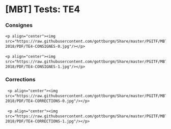 # [MBT] Tests: TE4

### Consignes

    <p align="center"><img src="https://raw.githubusercontent.com/gottburgm/Share/master/PGITF/MBT/Tests/2017-2018/PDF/TE4-CONSIGNES-0.jpg"/></p>

    <p align="center"><img src="https://raw.githubusercontent.com/gottburgm/Share/master/PGITF/MBT/Tests/2017-2018/PDF/TE4-CONSIGNES-1.jpg"/></p> 


### Corrections

     <p align="center"><img src="https://raw.githubusercontent.com/gottburgm/Share/master/PGITF/MBT/Tests/2017-2018/PDF/TE4-CORRECTIONS-0.jpg"/></p>

     <p align="center"><img src="https://raw.githubusercontent.com/gottburgm/Share/master/PGITF/MBT/Tests/2017-2018/PDF/TE4-CORRECTIONS-1.jpg"/></p>
